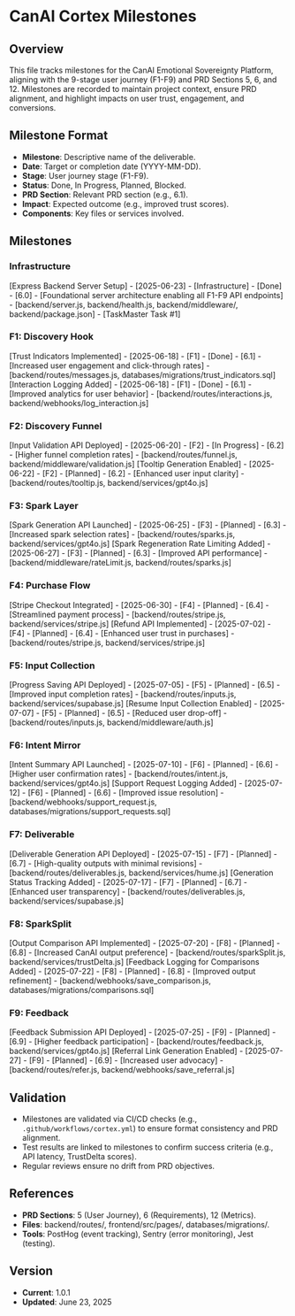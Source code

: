 # CanAI Cortex Milestones

## Overview

This file tracks milestones for the CanAI Emotional Sovereignty Platform, aligning with the 9-stage
user journey (F1-F9) and PRD Sections 5, 6, and 12. Milestones are recorded to maintain project
context, ensure PRD alignment, and highlight impacts on user trust, engagement, and conversions.

## Milestone Format

- **Milestone**: Descriptive name of the deliverable.
- **Date**: Target or completion date (YYYY-MM-DD).
- **Stage**: User journey stage (F1-F9).
- **Status**: Done, In Progress, Planned, Blocked.
- **PRD Section**: Relevant PRD section (e.g., 6.1).
- **Impact**: Expected outcome (e.g., improved trust scores).
- **Components**: Key files or services involved.

## Milestones

### Infrastructure

[Express Backend Server Setup] - [2025-06-23] - [Infrastructure] - [Done] - [6.0] - [Foundational server architecture enabling all F1-F9 API endpoints] - [backend/server.js, backend/health.js, backend/middleware/, backend/package.json] - [TaskMaster Task #1]

### F1: Discovery Hook

[Trust Indicators Implemented] - [2025-06-18] - [F1] - [Done] - [6.1] - [Increased user engagement
and click-through rates] - [backend/routes/messages.js, databases/migrations/trust_indicators.sql]
[Interaction Logging Added] - [2025-06-18] - [F1] - [Done] - [6.1] - [Improved analytics for user
behavior] - [backend/routes/interactions.js, backend/webhooks/log_interaction.js]

### F2: Discovery Funnel

[Input Validation API Deployed] - [2025-06-20] - [F2] - [In Progress] - [6.2] - [Higher funnel
completion rates] - [backend/routes/funnel.js, backend/middleware/validation.js] [Tooltip Generation
Enabled] - [2025-06-22] - [F2] - [Planned] - [6.2] - [Enhanced user input clarity] -
[backend/routes/tooltip.js, backend/services/gpt4o.js]

### F3: Spark Layer

[Spark Generation API Launched] - [2025-06-25] - [F3] - [Planned] - [6.3] - [Increased spark
selection rates] - [backend/routes/sparks.js, backend/services/gpt4o.js] [Spark Regeneration Rate
Limiting Added] - [2025-06-27] - [F3] - [Planned] - [6.3] - [Improved API performance] -
[backend/middleware/rateLimit.js, backend/routes/sparks.js]

### F4: Purchase Flow

[Stripe Checkout Integrated] - [2025-06-30] - [F4] - [Planned] - [6.4] - [Streamlined payment
process] - [backend/routes/stripe.js, backend/services/stripe.js] [Refund API Implemented] -
[2025-07-02] - [F4] - [Planned] - [6.4] - [Enhanced user trust in purchases] -
[backend/routes/stripe.js, backend/services/stripe.js]

### F5: Input Collection

[Progress Saving API Deployed] - [2025-07-05] - [F5] - [Planned] - [6.5] - [Improved input
completion rates] - [backend/routes/inputs.js, backend/services/supabase.js] [Resume Input
Collection Enabled] - [2025-07-07] - [F5] - [Planned] - [6.5] - [Reduced user drop-off] -
[backend/routes/inputs.js, backend/middleware/auth.js]

### F6: Intent Mirror

[Intent Summary API Launched] - [2025-07-10] - [F6] - [Planned] - [6.6] - [Higher user confirmation
rates] - [backend/routes/intent.js, backend/services/gpt4o.js] [Support Request Logging Added] -
[2025-07-12] - [F6] - [Planned] - [6.6] - [Improved issue resolution] -
[backend/webhooks/support_request.js, databases/migrations/support_requests.sql]

### F7: Deliverable

[Deliverable Generation API Deployed] - [2025-07-15] - [F7] - [Planned] - [6.7] - [High-quality
outputs with minimal revisions] - [backend/routes/deliverables.js, backend/services/hume.js]
[Generation Status Tracking Added] - [2025-07-17] - [F7] - [Planned] - [6.7] - [Enhanced user
transparency] - [backend/routes/deliverables.js, backend/services/supabase.js]

### F8: SparkSplit

[Output Comparison API Implemented] - [2025-07-20] - [F8] - [Planned] - [6.8] - [Increased CanAI
output preference] - [backend/routes/sparkSplit.js, backend/services/trustDelta.js] [Feedback
Logging for Comparisons Added] - [2025-07-22] - [F8] - [Planned] - [6.8] - [Improved output
refinement] - [backend/webhooks/save_comparison.js, databases/migrations/comparisons.sql]

### F9: Feedback

[Feedback Submission API Deployed] - [2025-07-25] - [F9] - [Planned] - [6.9] - [Higher feedback
participation] - [backend/routes/feedback.js, backend/services/gpt4o.js] [Referral Link Generation
Enabled] - [2025-07-27] - [F9] - [Planned] - [6.9] - [Increased user advocacy] -
[backend/routes/refer.js, backend/webhooks/save_referral.js]

## Validation

- Milestones are validated via CI/CD checks (e.g., `.github/workflows/cortex.yml`) to ensure format
  consistency and PRD alignment.
- Test results are linked to milestones to confirm success criteria (e.g., API latency, TrustDelta
  scores).
- Regular reviews ensure no drift from PRD objectives.

## References

- **PRD Sections**: 5 (User Journey), 6 (Requirements), 12 (Metrics).
- **Files**: backend/routes/, frontend/src/pages/, databases/migrations/.
- **Tools**: PostHog (event tracking), Sentry (error monitoring), Jest (testing).

## Version

- **Current**: 1.0.1
- **Updated**: June 23, 2025
